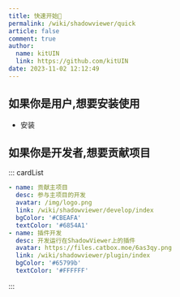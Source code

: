 ```yaml
---
title: 快速开始🎈
permalink: /wiki/shadowviewer/quick
article: false
comment: true
author: 
  name: kitUIN
  link: https://github.com/kitUIN
date: 2023-11-02 12:12:49
---
```



## 如果你是用户,想要安装使用

- 安装

## 如果你是开发者,想要贡献项目

::: cardList

```yaml
- name: 贡献主项目
  desc: 参与主项目的开发
  avatar: /img/logo.png
  link: /wiki/shadowviewer/develop/index
  bgColor: '#CBEAFA' 
  textColor: '#6854A1'
- name: 插件开发
  desc: 开发运行在ShadowViewer上的插件
  avatar: https://files.catbox.moe/6as3qy.png
  link: /wiki/shadowviewer/plugin/index
  bgColor: '#65799b' 
  textColor: '#FFFFFF'
```

:::
